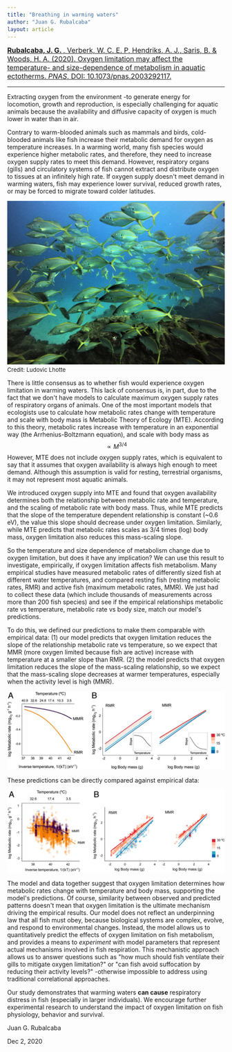 ```yaml
---
title: "Breathing in warming waters"
author: "Juan G. Rubalcaba"
layout: article
---
```


<a href="https://www.pnas.org/content/early/2020/11/24/2003292117"> <font size="3">  <b> Rubalcaba, J. G. </b>, Verberk, W. C. E. P, Hendriks, A. J., Saris, B. & Woods, H. A. (2020). Oxygen limitation may affect the temperature- and size-dependence of metabolism in aquatic ectotherms. <i>PNAS</i>, DOI: 10.1073/pnas.2003292117. </font> </a> 

--------------------------------------------------------

Extracting oxygen from the environment -to generate energy for locomotion, growth and reproduction, is especially challenging for aquatic animals because the availability and diffusive capacity of oxygen is much lower in water than in air.

Contrary to warm-blooded animals such as mammals and birds, cold-blooded animals like fish increase their metabolic demand for oxygen as temperature increases. In a warming world, many fish species would experience higher metabolic rates, and therefore, they need to increase oxygen supply rates to meet this demand. However, respiratory organs (gills) and circulatory systems of fish cannot extract and distribute oxygen to tissues at an infinitely high rate. If oxygen supply doesn't meet demand in warming waters, fish may experience lower survival, reduced growth rates, or may be forced to migrate toward colder latitudes.

<img src="/images/posts/fishbank.jpg">
<font size="2"> Credit: Ludovic Lhotte </font> 

There is little consensus as to whether fish would experience oxygen limitation in warming waters. This lack of consensus is, in part, due to the fact that we don't have models to calculate maximum oxygen supply rates of respiratory organs of animals. One of the most important models that ecologists use to calculate how metabolic rates change with temperature and scale with body mass is Metabolic Theory of Ecology (MTE). According to this theory, metabolic rates increase with temperature in an exponential way (the Arrhenius-Boltzmann equation), and scale with body mass as $$\propto M^{3/4}$$ However, MTE does not include oxygen supply rates, which is equivalent to say that it assumes that oxygen availability is always high enough to meet demand. Although this assumption is valid for resting, terrestrial organisms, it may not represent most aquatic animals.

We introduced oxygen supply into MTE and found that oxygen availability determines both the relationship between metabolic rate and temperature, and the scaling of metabolic rate with body mass. Thus, while MTE predicts that the slope of the temperature dependent relationship is constant (~0.6 eV), the value this slope should decrease under oxygen limitation. Similarly, while MTE predicts that metabolic rates scales as 3/4 times (log) body mass, oxygen limitation also reduces this mass-scaling slope.

So the temperature and size dependence of metabolism change due to oxygen limitation, but does it have any implication? We can use this result to investigate, empirically, if oxygen limitation affects fish metabolism. Many empirical studies have measured metabolic rates of differently sized fish at different water temperatures, and compared resting fish (resting metabolic rates, RMR) and active fish (maximum metabolic rates, MMR). We just had to collect these data (which include thousands of measurements across more than 200 fish species) and see if the empirical relationships metabolic rate vs temperature, metabolic rate vs body size, match our model's predictions.

To do this, we defined our predictions to make them comparable with empirical data: (1) our model predicts that oxygen limitation reduces the slope of the relationship metabolic rate vs temperature, so we expect that MMR (more oxygen limited because fish are active) increase with temperature at a smaller slope than RMR. (2) the model predicts that oxygen limitation reduces the slope of the mass-scaling relationship, so we expect that the mass-scaling slope decreases at warmer temperatures, especially when the activity level is high (MMR). 

<img src="/images/posts/modpred_pnas.jpg">

These predictions can be directly compared against empirical data:

<img src="/images/posts/empir_pnas.jpg">

The model and data together suggest that oxygen limitation determines how metabolic rates change with temperature and body mass, supporting the model's predictions. Of course, similarity between observed and predicted patterns doesn't mean that oxygen limitation is the ultimate mechanism driving the empirical results. Our model does not reflect an underpinning law that all fish must obey, because biological systems are complex, evolve, and respond to environmental changes. Instead, the model allows us to quantitatively predict the effects of oxygen limitation on fish metabolism, and provides a means to *experiment* with model parameters that represent actual mechanisms involved in fish respiration. This mechanistic approach allows us to answer questions such as "how much should fish ventilate their gills to mitigate oxygen limitation?" or "can fish avoid suffocation by reducing their activity levels?" -otherwise impossible to address using traditional correlational approaches. 

Our study demonstrates that warming waters **can cause** respiratory distress in fish (especially in larger individuals). We encourage further experimental research to understand the impact of oxygen limitation on fish physiology, behavior and survival.

Juan G. Rubalcaba

Dec 2, 2020
